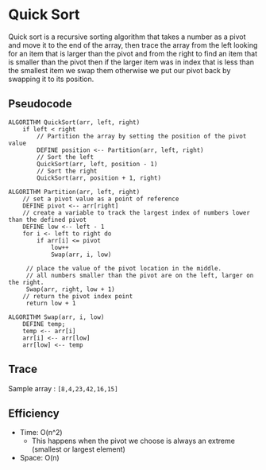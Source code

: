 # Quick Sort 
Quick sort is a recursive sorting algorithm that takes a number as a pivot and move it to the end of the array,
then trace the array from the left looking for an item that is larger than the pivot and from the right to find an item that is smaller than the pivot
then if the larger item was in index that is less than the smallest item we swap them otherwise we put our pivot back by swapping it to its position.


## Pseudocode
````
ALGORITHM QuickSort(arr, left, right)
    if left < right
        // Partition the array by setting the position of the pivot value
        DEFINE position <-- Partition(arr, left, right)
        // Sort the left
        QuickSort(arr, left, position - 1)
        // Sort the right
        QuickSort(arr, position + 1, right)

ALGORITHM Partition(arr, left, right)
    // set a pivot value as a point of reference
    DEFINE pivot <-- arr[right]
    // create a variable to track the largest index of numbers lower than the defined pivot
    DEFINE low <-- left - 1
    for i <- left to right do
        if arr[i] <= pivot
            low++
            Swap(arr, i, low)

     // place the value of the pivot location in the middle.
     // all numbers smaller than the pivot are on the left, larger on the right.
     Swap(arr, right, low + 1)
    // return the pivot index point
     return low + 1

ALGORITHM Swap(arr, i, low)
    DEFINE temp;
    temp <-- arr[i]
    arr[i] <-- arr[low]
    arr[low] <-- temp
````

## Trace
Sample array : `[8,4,23,42,16,15]`


## Efficiency
- Time: O(n^2)
  - This happens when the pivot we choose is always an extreme (smallest or largest element)
- Space: O(n)


